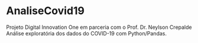# AnaliseCovid19
Projeto Digital Innovation One em parceria com o Prof. Dr. Neylson Crepalde  Análise exploratória dos dados do COVID-19 com Python/Pandas.

